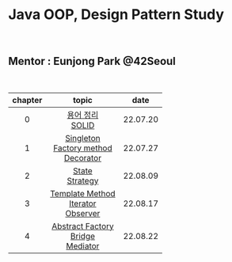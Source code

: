 # Java OOP, Design Pattern Study

<br />

## Mentor : Eunjong Park @42Seoul

<br />

| chapter |                                                                         topic                                                                          |   date   |
| :-----: |:------------------------------------------------------------------------------------------------------------------------------------------------------:| :------: |
|    0    |                     <a href="https://liltdevs.tistory.com/109">용어 정리</a><br /><a href="https://liltdevs.tistory.com/110">SOLID</a>                     | 22.07.20 |
| 1 | <a href="https://github.com/taesukang-dev/42seoul-Java-OOP-design-pattern-study/tree/master/week1">Singleton<br/>Factory method<br />Decorator</a> | 22.07.27 |
| 2 | <a href="https://github.com/taesukang-dev/42seoul-Java-OOP-design-pattern-study/tree/master/week2">State<br />Strategy<br /></a> | 22.08.09 |
| 3 | <a href="https://github.com/taesukang-dev/42seoul-Java-OOP-design-pattern-study/tree/master/week3">Template Method <br />Iterator<br />Observer</a> | 22.08.17 |
| 4 | <a href="https://github.com/taesukang-dev/42seoul-Java-OOP-design-pattern-study/tree/master/week4/src">Abstract Factory<br/>Bridge<br/>Mediator</a> | 22.08.22 |